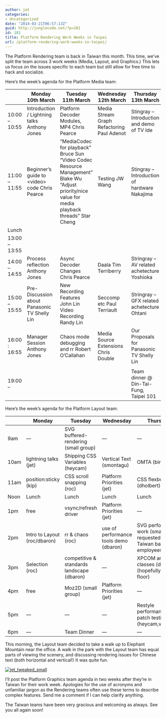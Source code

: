 ```yaml
---
author: jet
categories:
- Uncategorized
date: "2014-03-21T06:57:13Z"
guid: http://junglecode.net/?p=181
id: 181
title: Platform Rendering Work Weeks in Taipei
url: /platform-rendering-work-weeks-in-taipei/
---
```


The Platform Rendering team is back in Taiwan this month. This time, we’ve split the team across 3 work weeks (Media, Layout, and Graphics.) This lets us focus on the issues specific to each team but still allow for free time to hack and socialize.

Here’s the week’s agenda for the Platform Media team:

|  | Monday   10th March | Tuesday   11th March | Wednesday   12th March | Thursday   13th March | Friday   14th March |
|---|---|---|---|---|---|
| 10:00 – 10:55 | Introduction / Lightning talks   Anthony Jones | Platform Decoder Modules, MP4   Chris Pearce | Media Stream Graph Refactoring   Paul Adenot | Stingray – Introduction and demo of TV   Ide | Content enablement session   Chris / Ide |
| 11:00 – 11:55 | Beginner’s guide to &lt;video&gt; code   Chris Pearce | “MediaCodec for playback”   Bruce Sun   “Video Codec Resource   Management”   Blake Wu   “Adjust priority/nice value for media playback threads”   Star Cheng | Testing   JW Wang | Stingray – Introduction of hardware   Nakajima | Shumway (Mozilla Flash Player)   Jet Villegas |
| Lunch |  |  |  |  |  |
| 13:00 – 13:55 |  |  |  |  |  |
| 14:00 – 14:55 | Process reflection   Anthony Jones | Async Decoder Changes   Chris Pearce | Daala   Tim Terriberry | Stringray – AV related achetecture   Yoshioka | TaskTracer Demo   Shelly Lin   4th floor, Mozspace |
| 15:00 – 15:55 | Pre-Discussion about Panasonic TV   Shelly Lin | New Recording Features   John Lin   Video Recording   Randy Lin | Seccomp etc   Paul Terriault | Stringray – GFX related achetecture   Ohtani | Hell Kitty   Chris Pearce |
| 16:00 : 16:55 | Manager Session   Anthony Jones | Chaos mode debugging and rr   Robert O’Callahan | Media Source Extensions   Chris Double | Our Proposals for Panasonic TV   Shelly Lin | SUPERFLUOUS MEETING #25   Chris Pearce |
|  |  |  |  |  |  |
| 19:00 – |  |  |  | Team dinner @ Din-Tai-Fung, Taipei 101 |  |

Here’s the week’s agenda for the Platform Layout team:

|  | Monday | Tuesday | Wednesday | Thursday | Friday |
|---|---|---|---|---|---|
| 9am | — | SVG buffered-rendering (small group) | — | — | [Elephant Mountain](http://guidetotaipei.com/visit/elephant-mountain-%E8%B1%A1%E5%B1%B1-xiangshan) walk |
| 10am | lightning talks (jet) | Shipping CSS Variables (heycam) | Vertical Text (smontagu) | OMTA (birtles) | — |
| 11am | position:sticky (kip) | CSS scroll snapping (roc) | Platform Priorities (jet) | CSS flexbox (dholbert) | — |
| Noon | Lunch | Lunch | Lunch | Lunch | Lunch |
| 1pm | free | vsync/refresh driver | Platform Priorities (jet) | — | — |
| 2pm | Intro to Layout (roc/dbaron) | rr &amp; chaos (roc) | use of performance tools demo (dbaron) | SVG performance work (small group requested by Taiwan based employees) (jwatt) | wifi display demo (kenchang) |
| 3pm | Selection (roc) | competitive &amp; standards landscape (dbaron) | — | XPCOM and String classes (dbaron) (hopefully 4th floor) | B2G Layout Discussion (jet) |
| 4pm | free | Moz2D (small group) | Platform Priorities (jet) | — | tbd |
| 5pm | — | — | — | Restyle performance patch testing (heycam,vilin,cjku) | tbd |
| 6pm | — | Team Dinner | — | — | tbd |

This morning, the Layout team decided to take a walk up to Elephant Mountain near the office. A walk in the park with the Layout team has equal parts of viewing the scenery, and discussing rendering issues for Chinese text (both horizontal and vertical!) It was quite fun.

[![jet_tweaked_small](http://junglecode.net/wp-content/uploads/sites/2/2014/03/jet_tweaked_small-300x225.jpg)](http://junglecode.net/wp-content/uploads/sites/2/2014/03/jet_tweaked_small.jpg)

I’ll post the Platform Graphics team agenda in two weeks after they’re in Taiwan for their work week. Apologies for the use of acronyms and unfamiliar jargon as the Rendering teams often use these terms to describe complex features. Send me a comment if I can help clarify anything.

The Taiwan teams have been very gracious and welcoming as always. See you all again soon!